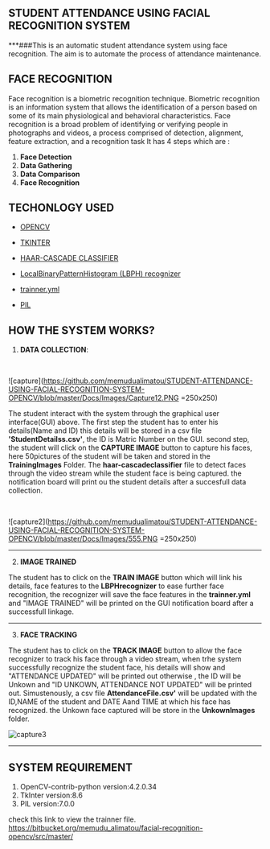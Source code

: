 ## STUDENT ATTENDANCE USING FACIAL RECOGNITION SYSTEM 

***###This is an automatic student attendance system using face recognition. The aim is to automate the process of attendance maintenance.


## FACE RECOGNITION 

Face recognition is a biometric recognition technique.
Biometric recognition is an information system that allows the identification of a person based on some of its main physiological and behavioral characteristics.
Face recognition is a broad problem of identifying or verifying people in photographs and videos, a process comprised of detection, alignment, feature extraction, and a recognition task
It has 4 steps which are :
1. **Face Detection** 
2. **Data Gathering**
3. **Data Comparison**
4. **Face Recognition** 


## TECHONLOGY USED

* [OPENCV](https://opencv.org/about/)

* [TKINTER](https://docs.python.org/3/library/tkinter.html)

* [HAAR-CASCADE CLASSIFIER](https://docs.opencv.org/3.4/db/d28/tutorial_cascade_classifier.html)

* [LocalBinaryPatternHistogram (LBPH) recognizer](https://docs.opencv.org/master/df/d25/classcv_1_1face_1_1LBPHFaceRecognizer.html)

* [trainner.yml](https://docs.opencv.org/master/dd/d65/classcv_1_1face_1_1FaceRecognizer.html)

* [PIL](https://pillow.readthedocs.io/en/stable/)


## HOW THE SYSTEM WORKS?

1. **DATA COLLECTION**:
<br>

![capture](https://github.com/memudualimatou/STUDENT-ATTENDANCE-USING-FACIAL-RECOGNITION-SYSTEM-OPENCV/blob/master/Docs/Images/Capture12.PNG =250x250)




The student interact with the system through the graphical user interface(GUI) above.
The first step the student has to enter his details(Name and ID) this details will be stored in a csv file **'StudentDetailss.csv'**, the ID is Matric Number on the GUI.
second step, the student will click on the **CAPTURE IMAGE** button to capture his faces, here 50pictures of the student will be taken and stored in the **TrainingImages** Folder.  The **haar-cascadeclassifier** file to detect faces through the video stream while the student face is being captured.
the notification board will print ou the student details after a succesfull data collection.


<br>

![capture2](https://github.com/memudualimatou/STUDENT-ATTENDANCE-USING-FACIAL-RECOGNITION-SYSTEM-OPENCV/blob/master/Docs/Images/555.PNG =250x250)


***
2. **IMAGE TRAINED**

The student has to click on the  **TRAIN IMAGE** button which will link his details, face features to the **LBPHrecognizer** to ease further face recognition,
the recognizer will save the face features in the **trainner.yml** and "IMAGE TRAINED" will be printed on the GUI notification board after a successfull linkage.

***
3. **FACE TRACKING**

The student has to click on the **TRACK IMAGE** button to allow the face recognizer to track his face through a video stream, when trhe system successfully recognize the student face, his details will show and "ATTENDANCE UPDATED" will be printed out otherwise , the ID will be Unkown and "ID UNKOWN, ATTENDANCE NOT UPDATED" will be printed out.
Simustenously, a csv file **AttendanceFile.csv'** will be updated with the ID,NAME of the student and DATE Aand TIME at which his face has recognized.
the Unkown face captured will be store in the **UnkownImages** folder.<br>


![capture3](https://github.com/memudualimatou/STUDENT-ATTENDANCE-USING-FACIAL-RECOGNITION-SYSTEM-OPENCV/blob/master/Docs/Images/ezgif.com-gif-maker%20(1).gif)

***
## SYSTEM REQUIREMENT

1. OpenCV-contrib-python  version:4.2.0.34
2. TkInter version:8.6
3. PIL version:7.0.0


check this link to view the trainner file.
https://bitbucket.org/memudu_alimatou/facial-recognition-opencv/src/master/

